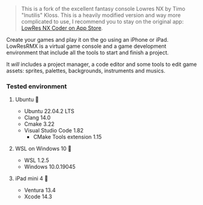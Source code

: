 > This is a fork of the excellent fantasy console Lowres NX by Timo "Inutilis" Kloss.
> This is a heavily modified version and way more complicated to use, I recommend you to stay on the original app: [LowRes NX Coder on App Store](https://apps.apple.com/app/lowres-nx-coder/id1318884577).

Create your games and play it on the go using an iPhone or iPad. LowResRMX is a virtual game console and a game development environment that include all the tools to start and finish a project.

It _will_ includes a project manager, a code editor and some tools to edit game assets: sprites, palettes, backgrounds, instruments and musics.

### Tested environment

1. Ubuntu 💚

    - Ubuntu 22.04.2 LTS
    - Clang 14.0
    - Cmake 3.22
    - Visual Studio Code 1.82
        - CMake Tools extension 1.15

2. WSL on Windows 10 💚

    - WSL 1.2.5
    - Windows 10.0.19045

3. iPad mini 4 💚

    - Ventura 13.4
    - Xcode 14.3
